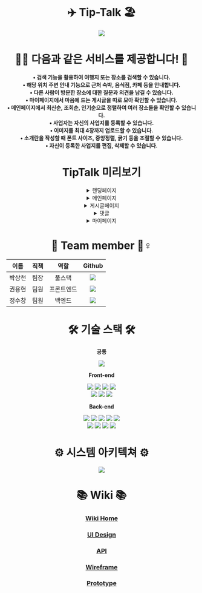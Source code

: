 <div align="center">

# ✈️ Tip-Talk 🏖

<img src="https://drawit.s3.ap-northeast-2.amazonaws.com/tiptalk/%E1%84%89%E1%85%B3%E1%84%8F%E1%85%B3%E1%84%85%E1%85%B5%E1%86%AB%E1%84%89%E1%85%A3%E1%86%BA+2021-11-11+%E1%84%8B%E1%85%A9%E1%84%92%E1%85%AE+1.05.56.png" />

# 🏄‍♀️ 다음과 같은 서비스를 제공합니다! 🤼‍

 **• 검색 기능을 활용하여 여행지 또는 장소를 검색할 수 있습니다.** <br />
 **• 해당 위치 주변 안내 기능으로 근처 숙박, 음식점, 카페 등을 안내합니다.** <br />
 **• 다른 사람이 방문한 장소에 대한 질문과 의견을 남길 수 있습니다.** <br />
 **• 마이페이지에서 마음에 드는 게시글을 따로 모아 확인할 수 있습니다.** <br />
 **• 메인페이지에서 최신순, 조회순, 인기순으로 정렬하여 여러 장소들을 확인할 수 있습니다.** <br />
 **• 사업자는 자신의 사업지를 등록할 수 있습니다.** <br />
 **• 이미지를 최대 4장까지 업로드할 수 있습니다.** <br />
 **• 소개란을 작성할 때 폰트 사이즈, 중앙정렬, 굵기 등을 조절할 수 있습니다.** <br />
 **• 자신이 등록한 사업지를 편집, 삭제할 수 있습니다.** <br />
 
 # TipTalk 미리보기
 
<details>
<summary>랜딩페이지</summary>
<br />

<img src="https://user-images.githubusercontent.com/82024136/141252250-798e430b-c1b0-4130-9133-6eabf5b4ff2d.gif" width="600px" height="480px" alt="랜딩페이지"/>

</details>
<details>
<summary>메인페이지</summary>
<br />

여기에 사진, gif 넣기

</details>
<details>
<summary>게시글페이지</summary>
<br />

여기에 사진, gif 넣기

</details>
<details>
<summary>댓글</summary>
<br />

여기에 사진, gif 넣기

</details>
<details>

<summary>마이페이지</summary>
<br />

여기에 사진, gif 넣기

</details>
 
 # 🐸 Team member 🐸♀️
 
 |이름|직책|역할|Github|
 |:-:|:-:|:-:|:-:|
 |박상천|팀장|풀스택| <a href="https://github.com/3000-2"><img src="https://img.shields.io/badge/3002-00b667?style=for-the-badge&logo=github&logoColor=black&link=https://github.com/3000-2" />|
 |권용현|팀원|프론트엔드| <a href="https://github.com/wolfdale-12f8217"><img src="https://img.shields.io/badge/wolfdale-00b667?style=for-the-badge&logo=github&logoColor=black&link=https://github.com/wolfdale-12f8217" />|
 |정수창|팀원|백엔드|<a href="https://github.com/tnckddl14"><img src="https://img.shields.io/badge/tnckddl14-00b667?style=for-the-badge&logo=github&logoColor=black&link=https://github.com/tnckddl14" />|
 
 # 🛠 기술 스택 🛠
 
 **공통**
 
  <img src="https://img.shields.io/badge/JavaScript-F7DF1E?style=flat-square&logo=JavaScript&logoColor=white"/>
 
 **Front-end**
  
  <img src="https://img.shields.io/badge/React-61DAFB?style=flat-square&logo=React&logoColor=white"/>
  <img src="https://img.shields.io/badge/React Router-CA4245?style=flat-square&logo=React Router&logoColor=white"/>
  <img src="https://img.shields.io/badge/CSS3-1572B6?style=flat-square&logo=CSS3&logoColor=white"/>
  <img src="https://img.shields.io/badge/HTML5-E34F26?style=flat-square&logo=HTML5&logoColor=white"/><br />
  <img src="https://img.shields.io/badge/Styled%20Components-DB7093?style=flat-square&amp;logo=styled-components&amp;logoColor=white"/>
  <img src="https://img.shields.io/badge/Axios-339933?style=flat-square&logo=Node.js&logoColor=white"/>
  <img src="https://img.shields.io/badge/Slate.js-FFD000?style=flat-square&logo=Node.js&logoColor=white"/>
  
  
 **Back-end**
  
  
  <img src="https://img.shields.io/badge/Node.js-339933?style=flat-square&logo=Node.js&logoColor=white"/>
  <img src="https://img.shields.io/badge/Express-000000?style=flat-square&logo=Express&logoColor=white"/>
  <img src="https://img.shields.io/badge/S3-569A31?style=flat-square&logo=Amazon S3&logoColor=white"/>
  <img src="https://img.shields.io/badge/NodeMailer-339933?style=flat-square&logo=Node.js&logoColor=white"/>
  <img src="https://img.shields.io/badge/JSONWebTokens-2962FF?style=flat-square&logo=JSON Web Tokens&logoColor=white"/><br />
  <img src="https://img.shields.io/badge/Multer-339933?style=flat-square&logo=Node.js&logoColor=white"/>
  <img src="https://img.shields.io/badge/MySQL-4479A1?style=flat-square&logo=MySQL&logoColor=white"/>
  <img src="https://img.shields.io/badge/Sequelize-52B0E7?style=flat-square&logo=Sequelize&logoColor=white"/>
  <img src="https://img.shields.io/badge/Bcrypt-2962FF?style=flat-square&logo=Node.js&logoColor=white"/>
  
  # ⚙️ 시스템 아키텍쳐 ⚙️
  
  <img src="https://drawit.s3.ap-northeast-2.amazonaws.com/tiptalk/system.png" />
  
  # 📚 Wiki 📚
  
  ### <a href="https://github.com/codestates/Tip-Talk/wiki">Wiki Home</a> 
  ### <a href="https://github.com/codestates/Tip-Talk/wiki/UI-Design">UI Design</a> 
  ### <a href="https://github.com/codestates/Tip-Talk/wiki/API-Documents">API</a> 
  ### <a href="https://github.com/codestates/Tip-Talk/wiki/Wireframe">Wireframe</a> 
  ### <a href="https://github.com/codestates/Tip-Talk/wiki/Prototype">Prototype</a> 
  
</div>
